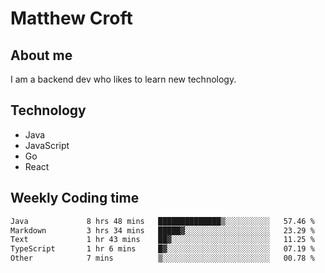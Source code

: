 # Matthew Croft

## About me
I am a backend dev who likes to learn new technology. 

## Technology
- Java
- JavaScript
- Go
- React

## Weekly Coding time
<!--START_SECTION:waka-->

```txt
Java             8 hrs 48 mins   ██████████████▒░░░░░░░░░░   57.46 %
Markdown         3 hrs 34 mins   █████▓░░░░░░░░░░░░░░░░░░░   23.29 %
Text             1 hr 43 mins    ██▓░░░░░░░░░░░░░░░░░░░░░░   11.25 %
TypeScript       1 hr 6 mins     █▓░░░░░░░░░░░░░░░░░░░░░░░   07.19 %
Other            7 mins          ▒░░░░░░░░░░░░░░░░░░░░░░░░   00.78 %
```

<!--END_SECTION:waka-->
